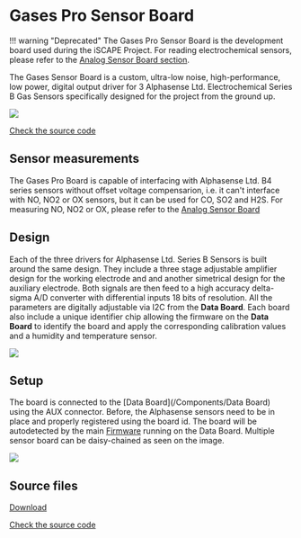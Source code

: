Gases Pro Sensor Board
======================

!!! warning "Deprecated"
    The Gases Pro Sensor Board is the development board used during the iSCAPE Project. For reading electrochemical sensors, please refer to the [Analog Sensor Board section](/Components/boards/Analog%20Sensor%20Board/).

The Gases Sensor Board is a custom, ultra-low noise, high-performance, low power, digital output driver for 3 Alphasense Ltd. Electrochemical Series B Gas Sensors specifically designed for the project from the ground up.

![](https://i.imgur.com/4tNzsdR.jpg)

<a class="github-button" data-size="large" href="https://github.com/fablabbcn/smartcitizen-kit-gases-pro-board" aria-label="Check the source code">Check the source code</a>

## Sensor measurements

The Gases Pro Board is capable of interfacing with Alphasense Ltd. B4 series sensors without offset voltage compensarion, i.e. it can't interface with NO, NO2 or OX sensors, but it can be used for CO, SO2 and H2S. For measuring NO, NO2 or OX, please refer to the [Analog Sensor Board](/Components/Analog%20Sensor%20Board/)

## Design

Each of the three drivers for Alphasense Ltd. Series B Sensors is built around the same design. They include a three stage adjustable amplifier design for the working electrode and and another simetrical design for the auxiliary electrode. Both signals are then feed to a high accuracy delta-sigma A/D converter with differential inputs 18 bits of resolution. All the parameters are digitally adjustable via I2C from the **Data Board**. Each board also include a unique identifier chip allowing the firmware on the **Data Board** to identify the board and apply the corresponding calibration values and a humidity and temperature sensor. 

![](https://i.imgur.com/b9tGVmH.png)

## Setup

The board is connected to the [Data Board](/Components/Data Board) using the AUX connector. Before, the Alphasense sensors need to be in place and properly registered using the board id. The board will be autodetected by the main [Firmware](/Components/Firmware) running on the Data Board. Multiple sensor board can be daisy-chained as seen on the image.

![](https://i.imgur.com/RRu8MiV.jpg)

## Source files

<a class="github-button" data-size="large" href="https://github.com/fablabbcn/smartcitizen-kit-gases-pro-board/archive/master.zip" data-icon="octicon-cloud-download" aria-label="Download from GitHub">Download</a>

<a class="github-button" data-size="large" href="https://github.com/fablabbcn/smartcitizen-kit-gases-pro-board" aria-label="Check the source code">Check the source code</a>
